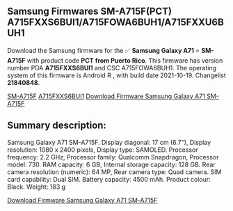 <h2>Samsung Firmwares SM-A715F(PCT) A715FXXS6BUI1/A715FOWA6BUH1/A715FXXU6BUH1</h2>
Download the Samsung firmware for the ✅ <strong>Samsung Galaxy A71 </strong> ⭐ <strong>SM-A715F</strong> with product code <strong>PCT</strong> <strong> from Puerto Rico</strong>. This firmware has version number PDA <strong>A715FXXS6BUI1</strong> and CSC A715FOWA6BUH1. The operating system of this firmware is Android R , with build date 2021-10-19. Changelist <strong>21840848</strong>.


[SM-A715F](https://samfirm.shop/samsung/model/SM-A715F)
[A715FXXS6BUI1](https://samfirm.shop/samsung/pda/A715FXXS6BUI1)
[Download Firmware Samsung Galaxy A71 SM-A715F](https://samfirm.shop/samsung/firmware/467056)
<h2>Summary description:</h2>
<p>Samsung Galaxy A71 SM-A715F. Display diagonal: 17 cm (6.7"), Display resolution: 1080 x 2400 pixels, Display type: SAMOLED. Processor frequency: 2.2 GHz, Processor family: Qualcomm Snapdragon, Processor model: 730. RAM capacity: 6 GB, Internal storage capacity: 128 GB. Rear camera resolution (numeric): 64 MP, Rear camera type: Quad camera. SIM card capability: Dual SIM. Battery capacity: 4500 mAh. Product colour: Black. Weight: 183 g</p>


[Download Firmware Samsung Galaxy A71 SM-A715F](https://samfirm.shop/samsung/firmware/467056)
